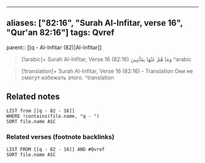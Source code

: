 
---
aliases: ["82:16", "Surah Al-Infitar, verse 16", "Qur'an 82:16"]
tags: Qvref
---

parent:: [[q - Al-Infitar (82)|Al-Infitar]]

> [!arabic]+ Surah Al-Infitar, Verse 16 (82:16)
> <span class="quran-arabic">وَمَا هُمْ عَنْهَا بِغَآئِبِينَ</span>
^arabic

> [!translation]+ Surah Al-Infitar, Verse 16 (82:16) - Translation
> Они не смогут избежать этого.
^translation



## Related notes
```dataview
LIST from [[q - 82 - 16]]
WHERE !contains(file.name, "q - ")
SORT file.name ASC
```

### Related verses (footnote backlinks)
```dataview
LIST FROM [[q - 82 - 16]] AND #Qvref
SORT file.name ASC
```


